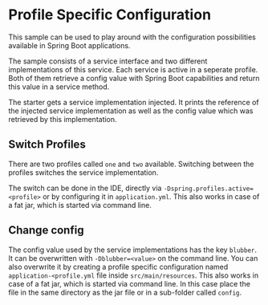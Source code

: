 # Profile Specific Configuration

This sample can be used to play around with the configuration possibilities available in Spring Boot applications.

The sample consists of a service interface and two different implementations of this service.
Each service is active in a seperate profile.
Both of them retrieve a config value with Spring Boot capabilities and return this value in a service method.

The starter gets a service implementation injected.
It prints the reference of the injected service implementation as well as the config value which was retrieved by this implementation.

## Switch Profiles

There are two profiles called `one` and `two` available.
Switching between the profiles switches the service implementation.

The switch can be done in the IDE, directly via `-Dspring.profiles.active=<profile>` or by configuring it in `application.yml`.
This also works in case of a fat jar, which is started via command line.

## Change config

The config value used by the service implementations has the key `blubber`.
It can be overwritten with `-Dblubber=<value>` on the command line.
You can also overwrite it by creating a profile specific configuration named `application-<profile.yml` file inside `src/main/resources`.
This also works in case of a fat jar, which is started via command line.
In this case place the file in the same directory as the jar file or in a sub-folder called `config`.